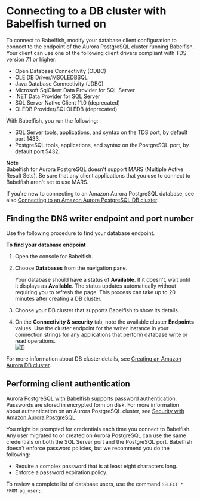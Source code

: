 # Connecting to a DB cluster with Babelfish turned on<a name="babelfish-connect"></a>

To connect to Babelfish, modify your database client configuration to connect to the endpoint of the Aurora PostgreSQL cluster running Babelfish\. Your client can use one of the following client drivers compliant with TDS version 7\.1 or higher:
+ Open Database Connectivity \(ODBC\)
+ OLE DB Driver/MSOLEDBSQL
+ Java Database Connectivity \(JDBC\)
+ Microsoft SqlClient Data Provider for SQL Server
+ \.NET Data Provider for SQL Server
+ SQL Server Native Client 11\.0 \(deprecated\)
+ OLEDB Provider/SQLOLEDB \(deprecated\)

With Babelfish, you run the following:
+ SQL Server tools, applications, and syntax on the TDS port, by default port 1433\.
+ PostgreSQL tools, applications, and syntax on the PostgreSQL port, by default port 5432\.

**Note**  
Babelfish for Aurora PostgreSQL doesn't support MARS \(Multiple Active Result Sets\)\. Be sure that any client applications that you use to connect to Babelfish aren't set to use MARS\. 

If you're new to connecting to an Amazon Aurora PostgreSQL database, see also [Connecting to an Amazon Aurora PostgreSQL DB cluster](Aurora.Connecting.md#Aurora.Connecting.AuroraPostgreSQL)\.

## Finding the DNS writer endpoint and port number<a name="babelfish-connect-endpoint"></a>

Use the following procedure to find your database endpoint\.

**To find your database endpoint**

1. Open the console for Babelfish\.

1. Choose **Databases** from the navigation pane\. 

   Your database should have a status of **Available**\. If it doesn't, wait until it displays as **Available**\. The status updates automatically without requiring you to refresh the page\. This process can take up to 20 minutes after creating a DB cluster\.

1. Choose your DB cluster that supports Babelfish to show its details\. 

1. On the **Connectivity & security** tab, note the available cluster **Endpoints** values\. Use the cluster endpoint for the writer instance in your connection strings for any applications that perform database write or read operations\.  
![\[\]](http://docs.aws.amazon.com/AmazonRDS/latest/AuroraUserGuide/images/Babelfish-database-endpoint.png)

For more information about DB cluster details, see [Creating an Amazon Aurora DB cluster](Aurora.CreateInstance.md)\.

## Performing client authentication<a name="babelfish-authentication"></a>

Aurora PostgreSQL with Babelfish supports password authentication\. Passwords are stored in encrypted form on disk\. For more information about authentication on an Aurora PostgreSQL cluster, see [Security with Amazon Aurora PostgreSQL](AuroraPostgreSQL.Security.md)\.

You might be prompted for credentials each time you connect to Babelfish\. Any user migrated to or created on Aurora PostgreSQL can use the same credentials on both the SQL Server port and the PostgreSQL port\. Babelfish doesn't enforce password policies, but we recommend you do the following:
+ Require a complex password that is at least eight characters long\.
+ Enforce a password expiration policy\.

To review a complete list of database users, use the command `SELECT * FROM pg_user;`\.